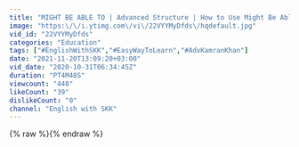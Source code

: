 ```yaml
---
title: "MIGHT BE ABLE TO | Advanced Structure | How to Use Might Be Able To | English With Skk"
image: "https:\/\/i.ytimg.com\/vi\/22VYYMyDfds\/hqdefault.jpg"
vid_id: "22VYYMyDfds"
categories: "Education"
tags: ["#EnglishWithSKK","#EasyWayToLearn","#AdvKamranKhan"]
date: "2021-11-20T13:09:20+03:00"
vid_date: "2020-10-31T06:34:45Z"
duration: "PT4M48S"
viewcount: "448"
likeCount: "39"
dislikeCount: "0"
channel: "English with SKK"
---
```

{% raw %}{% endraw %}
